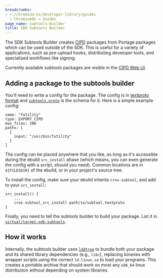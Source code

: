 ```yaml
---
breadcrumbs:
- - /chromium-os/developer-library/guides
  - ChromiumOS > Guides
page_name: subtools-builder
title: SDK Subtools Builder
---
```


The SDK Subtools Builder creates [CIPD] packages from Portage packages which can
be used outside of the SDK.  This is useful for a variety of applications, such
as pre-upload hooks, distributing developer tools, and specialized workflows
like signing.

Currently available subtools packages are visible in the [CIPD Web UI].

[CIPD]: https://chromium.googlesource.com/infra/luci/luci-go/+/HEAD/cipd/
[CIPD Web UI]: https://chrome-infra-packages.appspot.com/p/chromiumos/infra/tools

## Adding a package to the subtools builder

You'll need to write a config for the package.  The config is in
[textproto format] and [`subtools.proto`] is the schema for it.  Here is a
simple example config:

```protocol-buffer-text-format
name: "futility"
type: EXPORT_CIPD
max_files: 200
paths: [
  {
    input: "/usr/bin/futility"
  }
]
```

The config can be placed anywhere that you like, as long as it's accessible
during the ebuild `src_install` phase (which means, you can even generate the
config with a script, should you need).  Common locations are in `${FILESDIR}`
of the ebuild, or in your project's source tree.

To install the config, make sure your ebuild inherits `cros-subtool`, and add to
your `src_install`:

```gentoo-ebuild
src_install() {
	...
	cros-subtool_src_install path/to/subtool.textproto
}
```

Finally, you need to tell the subtools builder to build your package.  List it
in [`virtual/target-sdk-subtools`].

[textproto format]: https://protobuf.dev/reference/protobuf/textformat-spec/
[`subtools.proto`]: https://chromium.googlesource.com/chromiumos/config/+/HEAD/proto/chromiumos/build/api/subtools.proto
[`virtual/target-sdk-subtools`]: https://chromium.googlesource.com/chromiumos/overlays/chromiumos-overlay/+/HEAD/virtual/target-sdk-subtools/target-sdk-subtools-9999.ebuild

## How it works

Internally, the subtools builder uses [`lddtree`] to bundle both your package
and its shared library dependencies (e.g., `libc`), replacing binaries with
wrapper scripts using the correct `ld-linux.so` to load your programs.  This
creates a portable archive that should work on most any `x86_64` linux
distribution without depending on system libraries.

[`lddtree`]: https://github.com/gentoo/pax-utils/blob/HEAD/lddtree.py
